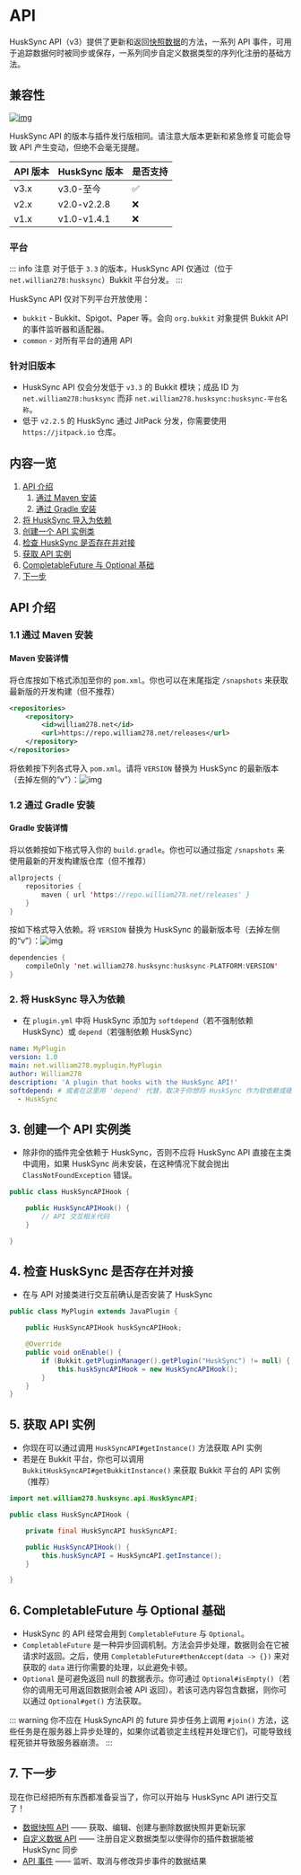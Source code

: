 # API

HuskSync API（v3）提供了更新和返回[快照数据](developers.api-v3.data-snapshot-api.md)的方法，一系列 API 事件，可用于追踪数据何时被同步或保存，一系列同步自定义数据类型的序列化注册的基础方法。

## 兼容性

[![img](https://repo.william278.net/api/badge/latest/releases/net/william278/husksync/husksync-common?color=00fb9a&name=Maven&prefix=v)](https://repo.william278.net/#/releases/net/william278/husksync/)

HuskSync API 的版本与插件发行版相同。请注意大版本更新和紧急修复可能会导致 API 产生变动，但绝不会毫无提醒。

|API 版本|HuskSync 版本|是否支持|
|---|---|---|
|v3.x|v3.0-至今|✅|
|v2.x|v2.0-v2.2.8|❌|
|v1.x|v1.0-v1.4.1|❌|

### 平台

::: info 注意
对于低于 `3.3` 的版本，HuskSync API 仅通过（位于 `net.willian278:husksync`）Bukkit 平台分发。
:::

HuskSync API 仅对下列平台开放使用：
* `bukkit` - Bukkit、Spigot、Paper 等。会向 `org.bukkit` 对象提供 Bukkit API 的事件监听器和适配器。
* `common` - 对所有平台的通用 API

### 针对旧版本

* HuskSync API 仅会分发低于 `v3.3` 的 Bukkit 模块；成品 ID 为 `net.william278:husksync` 而非 `net.william278.husksync:husksync-平台名称`。
* 低于 `v2.2.5` 的 HuskSync 通过 JitPack 分发，你需要使用 `https://jitpack.io` 仓库。

## 内容一览

1. [API 介绍](#API-介绍)
    1. [通过 Maven 安装](#11-通过-maven-安装)
    2. [通过 Gradle 安装](#12-通过-gradle-安装)
2. [将 HuskSync 导入为依赖](#2-将-husksync-导入为依赖)
3. [创建一个 API 实例类](#3-创建一个-api-实例类)
4. [检查 HuskSync 是否存在并对接](#4-检查-husksync-是否存在并对接)
5. [获取 API 实例](#4-检查-husksync-是否存在并对接)
6. [CompletableFuture 与 Optional 基础](#6-completablefuture-与-optional-基础)
7. [下一步](#7-下一步)

## API 介绍

### 1.1 通过 Maven 安装

#### Maven 安装详情

将仓库按如下格式添加至你的 `pom.xml`。你也可以在末尾指定 `/snapshots` 来获取最新版的开发构建（但不推荐）
```XML
<repositories>
    <repository>
        <id>william278.net</id>
        <url>https://repo.william278.net/releases</url>
    </repository>
</repositories>
```

将依赖按下列各式导入 `pom.xml`。请将 `VERSION` 替换为 HuskSync 的最新版本（去掉左侧的“v”）：![img](https://img.shields.io/github/v/tag/WiIIiam278/HuskSync?color=%23ffffff&label=%20&style=flat-square)

### 1.2 通过 Gradle 安装

#### Gradle 安装详情

将以依赖按如下格式导入你的 `build.gradle`。你也可以通过指定 `/snapshots` 来使用最新的开发构建版仓库（但不推荐）

```Kotlin
allprojects {
    repositories {
        maven { url 'https://repo.william278.net/releases' }
    }
}
```

按如下格式导入依赖。将 `VERSION` 替换为 HuskSync 的最新版本号（去掉左侧的“v”）：![img](https://img.shields.io/github/v/tag/WiIIiam278/HuskSync?color=%23ffffff&label=%20&style=flat-square)

```Kotlin
dependencies {
    compileOnly 'net.william278.husksync:husksync-PLATFORM:VERSION'
}
```

### 2. 将 HuskSync 导入为依赖

* 在 `plugin.yml` 中将 HuskSync 添加为 `softdepend`（若不强制依赖 HuskSync）或 `depend`（若强制依赖 HuskSync）
```YAML
name: MyPlugin
version: 1.0
main: net.william278.myplugin.MyPlugin
author: William278
description: 'A plugin that hooks with the HuskSync API!'
softdepend: # 或者在这里用 'depend' 代替，取决于你想将 HuskSync 作为软依赖或硬依赖
  - HuskSync
```

## 3. 创建一个 API 实例类

* 除非你的插件完全依赖于 HuskSync，否则不应将 HuskSync API 直接在主类中调用，如果 HuskSync 尚未安装，在这种情况下就会抛出 `ClassNotFoundException` 错误。

```Java
public class HuskSyncAPIHook {

    public HuskSyncAPIHook() {
        // API 交互相关代码
    }

}
```

## 4. 检查 HuskSync 是否存在并对接

* 在与 API 对接类进行交互前确认是否安装了 HuskSync

```Java
public class MyPlugin extends JavaPlugin {

    public HuskSyncAPIHook huskSyncAPIHook;

    @Override
    public void onEnable() {
        if (Bukkit.getPluginManager().getPlugin("HuskSync") != null) {
            this.huskSyncAPIHook = new HuskSyncAPIHook();
        }
    }
}
```

## 5. 获取 API 实例

* 你现在可以通过调用 `HuskSyncAPI#getInstance()` 方法获取 API 实例
* 若是在 Bukkit 平台，你也可以调用 `BukkitHuskSyncAPI#getBukkitInstance()` 来获取 Bukkit 平台的 API 实例（推荐）

```Java
import net.william278.husksync.api.HuskSyncAPI;

public class HuskSyncAPIHook {

    private final HuskSyncAPI huskSyncAPI;

    public HuskSyncAPIHook() {
        this.huskSyncAPI = HuskSyncAPI.getInstance();
    }

}
```

## 6. CompletableFuture 与 Optional 基础

* HuskSync 的 API 经常会用到 `CompletableFuture` 与 `Optional`。
* `CompletableFuture` 是一种异步回调机制。方法会异步处理，数据则会在它被请求时返回。之后，使用 `CompletableFuture#thenAccept(data -> {})` 来对获取的 `data` 进行你需要的处理，以此避免卡顿。
* `Optional` 是可避免返回 null 的数据表示。你可通过 `Optional#isEmpty()`（若你的调用无可用返回数据则会被 API 返回）。若该可选内容包含数据，则你可以通过 `Optional#get()` 方法获取。

::: warning
你不应在 HuskSyncAPI 的 future 异步任务上调用 `#join()` 方法，这些任务是在服务器上异步处理的，如果你试着锁定主线程并处理它们，可能导致线程死锁并导致服务器崩溃。
:::

## 7. 下一步

现在你已经把所有东西都准备妥当了，你可以开始与 HuskSync API 进行交互了！

* [数据快照 API](developers.api-v3.data-snapshot-api.md) —— 获取、编辑、创建与删除数据快照并更新玩家
* [自定义数据 API](developers.api-v3.custom-data-api.md) —— 注册自定义数据类型以使得你的插件数据能被 HuskSync 同步
* [API 事件](developers.api-v3.api-events.md) —— 监听、取消与修改异步事件的数据结果
